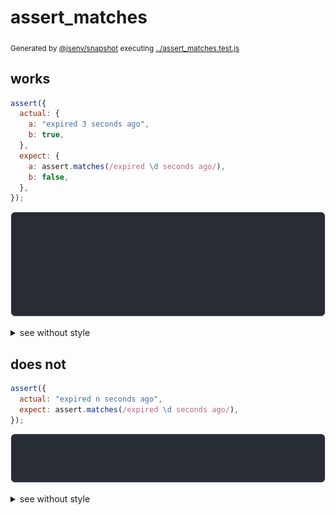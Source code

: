 # assert_matches

<sub>
  Generated by <a href="https://github.com/jsenv/core/tree/main/packages/independent/snapshot">@jsenv/snapshot</a> executing <a href="../assert_matches.test.js">../assert_matches.test.js</a>
</sub>

## works

```js
assert({
  actual: {
    a: "expired 3 seconds ago",
    b: true,
  },
  expect: {
    a: assert.matches(/expired \d seconds ago/),
    b: false,
  },
});
```

![img](assert_matches/works/throw.svg)

<details>
  <summary>see without style</summary>

```console
AssertionError: actual and expect are different

actual: {
  a: "expired <X> second ago",
  b: true,
}
expect: {
  a: assert.matches(/expired \d seconds ago/),
  b: false,
}
```

</details>


## does not

```js
assert({
  actual: "expired n seconds ago",
  expect: assert.matches(/expired \d seconds ago/),
});
```

![img](assert_matches/does_not/throw.svg)

<details>
  <summary>see without style</summary>

```console
AssertionError: actual and expect are different

actual: "expired n seconds ago"
expect: assert.matches(/expired \d seconds ago/)
```

</details>
